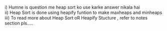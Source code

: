 i) Humne is question me heap sort ko use karke answer nikala hai <br />
ii) Heap Sort is done using heapify funtion to make maxheaps and minheaps <br />
iii) To read more about Heap Sort oR Heapify Stucture , refer to notes section pls.....​ 
